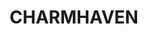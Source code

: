 ---
lastmod: '2025-04-06T06:05:20+00:00'
latitude: -33.285097
layout: suburb
longitude: 151.556223
postcode: '2263'
state: NSW
title: CHARMHAVEN
url: /nsw/charmhaven/
---